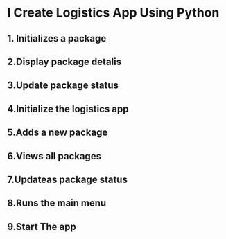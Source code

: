 # I Create Logistics App Using Python

## 1. Initializes a package 
## 2.Display package detalis
## 3.Update package status
## 4.Initialize the logistics app
## 5.Adds a new package
## 6.Views all packages
## 7.Updateas package status
## 8.Runs the main menu
## 9.Start The app
